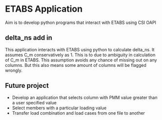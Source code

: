 # ETABS Application
Aim is to develop python programs that interact with ETABS using CSI OAPI
## delta_ns add in
This application interacts with ETABS using python to calculate delta_ns. It assumes C_m conservatively as 1. This is to due to ambiguity in calculation of C_m in ETABS. This assumption avoids any chance of missing out on any columns. But this also means some amount of columns will be flagged wrongly.
## Future project
* Develop an application that selects column with PMM value greater than a user specified value
* Select members with a particular loading value
* Transfer load combination and load cases from one file to another
